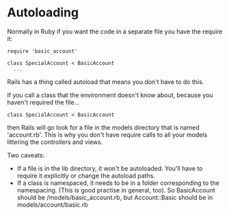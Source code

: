 Autoloading
===========

Normally in Ruby if you want the code in a separate file you have the require it:

    require 'basic_account'

    class SpecialAccount < BasicAccount
      ...

Rails has a thing called autoload that means you don't have to do this.

If you call a class that the environment doesn't know about, because you haven't required the file...

    class SpecialAccount < BasicAccount

then Rails will go look for a file in the models directory that is named 'account.rb'. This is why you don't have require calls to all your models littering the controllers and views.

Two caveats:

  - If a file is in the lib directory, it won't be autoloaded. You'll have to require it explicitly or change the autoload paths.
  - If a class is namespaced, it needs to be in a folder corresponding to the namespacing. (This is good practise in general, too).
    So BasicAccount should be /models/basic_account.rb, but Account::Basic should be in models/account/basic.rb
